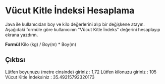 # Vücut Kitle İndeksi Hesaplama
Java ile kullanıcıdan boy ve kilo değerlerini alıp bir değişkene atayın. Aşağıdaki formüle göre kullanıcının "Vücut Kitle İndeks" değerini hesaplayıp ekrana yazdırın.

**Formül**
Kilo (kg) / Boy(m) * Boy(m)

## Çıktısı

 Lütfen boyunuzu (metre cinsinde) giriniz : 1,72
 Lütfen kilonuzu giriniz : 105
 Vücut Kitle İndeksiniz : 35.49215792320173
